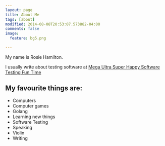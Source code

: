```yaml
---
layout: page
title: About Me
tags: [about]
modified: 2014-08-08T20:53:07.573882-04:00
comments: false
image:
  feature: bg5.png

---
```


My name is Rosie Hamilton.

I usually write about testing software at <a href="http://testingfuntime.blogspot.co.uk/"> Mega Ultra Super Happy Software Testing Fun Time </a>

## My favourite things are:

* Computers
* Computer games
* Golang
* Learning new things
* Software Testing
* Speaking
* Violin
* Writing
